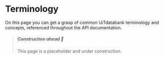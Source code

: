 # Terminology

On this page you can get a grasp of common UiTdatabank terminology and concepts, referenced throughout the API documentation.

<!-- theme: warning -->

> ##### Construction ahead 🚧
>
> This page is a placeholder and under construction.
